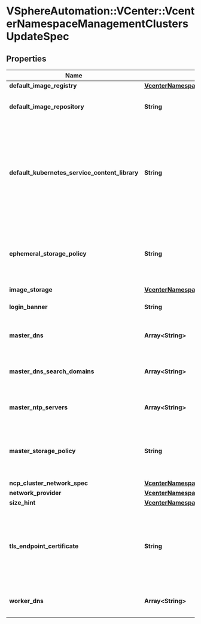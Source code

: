 # VSphereAutomation::VCenter::VcenterNamespaceManagementClustersUpdateSpec

## Properties
Name | Type | Description | Notes
------------ | ------------- | ------------- | -------------
**default_image_registry** | [**VcenterNamespaceManagementClustersImageRegistry**](VcenterNamespaceManagementClustersImageRegistry.md) |  | [optional] 
**default_image_repository** | **String** | Default image repository to use when Kubernetes Pod container specification does not specify it as part of the container image name. If unset, default image repository will not be modified. | [optional] 
**default_kubernetes_service_content_library** | **String** | Identifier of the Content Library which holds the VM Images for vSphere Kubernetes Service. This Content Library should be subscribed to VMware&#39;s hosted vSphere Kubernetes Service Repository. Modifying or clearing the Content Library identifier will not affect existing vSphere Kubernetes Service clusters. However, upgrades or scale-out of existing clusters may be affected if the new Content Library doesn&#39;t have the necessary VM Images. If unset, the Content Library identifier will not be modified. When clients pass a value of this structure as a parameter, the field must be an identifier for the resource type: content.Library. When operations return a value of this structure as a result, the field will be an identifier for the resource type: content.Library. | [optional] 
**ephemeral_storage_policy** | **String** | Identifier of storage policy associated with ephemeral disks of all the Kubernetes Pods in the cluster. If unset, storage policy associated with ephemeral disks of all the Kubernetes Pods will not be modified. When clients pass a value of this structure as a parameter, the field must be an identifier for the resource type: SpsStorageProfile. When operations return a value of this structure as a result, the field will be an identifier for the resource type: SpsStorageProfile. | [optional] 
**image_storage** | [**VcenterNamespaceManagementClustersImageStorageSpec**](VcenterNamespaceManagementClustersImageStorageSpec.md) |  | [optional] 
**login_banner** | **String** | Disclaimer to be displayed prior to login via the Kubectl plugin. If unset, disclaimer to be displayed prior to login via the Kubectl plugin will not be modified. | [optional] 
**master_dns** | **Array&lt;String&gt;** | List of DNS server IP addresses to use on Kubernetes API server, specified in order of preference. If set, DNS servers set on Kubernetes API server will be replaced. Otherwise, they will not be modified. | [optional] 
**master_dns_search_domains** | **Array&lt;String&gt;** | List of domains (for example \&quot;vmware.com\&quot;) to be searched when trying to lookup a host name on Kubernetes API server, specified in order of preference. If set, DNS search domains on Kubernetes API server will be replaced. Otherwise, they will not be modified. | [optional] 
**master_ntp_servers** | **Array&lt;String&gt;** | List of NTP server DNS names or IP addresses to use on Kubernetes API server, specified in order of preference. If set, NTP servers on Kubernetes API server will be replaced. Otherwise, they will not be modified. | [optional] 
**master_storage_policy** | **String** | Identifier of storage policy associated with Kubernetes API server. If unset, storage policy associated with Kubernetes API server will not be modified. When clients pass a value of this structure as a parameter, the field must be an identifier for the resource type: SpsStorageProfile. When operations return a value of this structure as a result, the field will be an identifier for the resource type: SpsStorageProfile. | [optional] 
**ncp_cluster_network_spec** | [**VcenterNamespaceManagementClustersNCPClusterNetworkUpdateSpec**](VcenterNamespaceManagementClustersNCPClusterNetworkUpdateSpec.md) |  | [optional] 
**network_provider** | [**VcenterNamespaceManagementClustersNetworkProvider**](VcenterNamespaceManagementClustersNetworkProvider.md) |  | [optional] 
**size_hint** | [**VcenterNamespaceManagementSizingHint**](VcenterNamespaceManagementSizingHint.md) |  | [optional] 
**tls_endpoint_certificate** | **String** | Certificate issued for Kubernetes API Server. Certificate used must be created by signing the Certificate Signing Request obtained from vcenter.namespace_management.certificates.Request.create Because a CertificateSigningRequest is created on an existing Namespaces-enabled Cluster, you must use the Clusters.UpdateSpec to specify this tlsEndpointCertificate on an existing Cluster rather than during initially enabling Namespaces on a Cluster. If unset, Kubernetes API Server certificate will not be modified. | [optional] 
**worker_dns** | **Array&lt;String&gt;** | List of DNS server IP addresses to use on the worker nodes, specified in order of preference. If set, DNS servers set on worker nodes will be replaced. Otherwise, they will not be modified. | [optional] 


